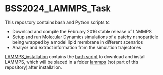 # BSS2024_LAMMPS_Task

This repository contains bash and Python scripts to:
- Download and compile the February 2016 stable release of LAMMPS
- Setup and run Molecular Dynamics simulations of a patchy nanoparticle being wrapped by a model lipid membrane in different scenarios
- Analyse and extract information from the simulation trajectories

[LAMMPS_installation](LAMMPS_installation) contains the [bash script](LAMMPS_installation/build_lammps.sh) to download and install LAMMPS, which will be placed in a folder [lammps](LAMMPS_installation/lammps) (not part of this repository) after installation.
